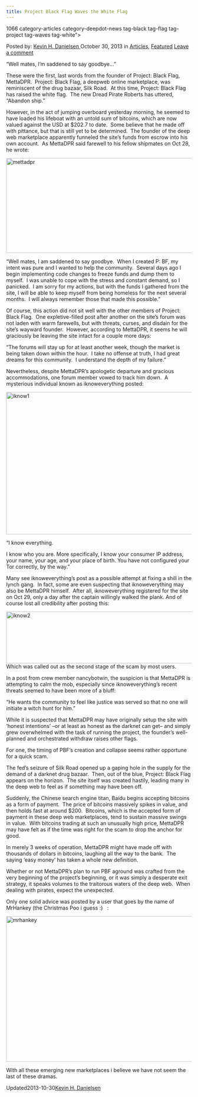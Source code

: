 ```yaml
---
title: Project Black Flag Waves the White Flag
---
```

1066 category-articles category-deepdot-news tag-black tag-flag tag-project tag-waves tag-white">

<p class="post-meta">
<span>Posted by: <a href="https://www.deepdotweb.com/author/keving/" title="">Kevin H. Danielsen </a></span>
<span>October 30, 2013</span>
<span>in <a href="https://www.deepdotweb.com/category/articles/" rel="category tag">Articles</a>, <a href="https://www.deepdotweb.com/category/deepdot-news/" rel="category tag">Featured</a></span>
<span><a href="https://www.deepdotweb.com/2013/10/30/project-black-flag-waves-the-white-flag/#respond">Leave a comment</a></span>
</p>
<div class="clear"></div>
<div class="entry">
<p>“Well mates, I’m saddened to say goodbye…”</p>
<p>These were the first, last words from the founder of Project: Black Flag, MettaDPR.  Project: Black Flag, a deepweb online marketplace, was reminiscent of the drug bazaar, Silk Road.  At this time, Project: Black Flag has raised the white flag.  The new Dread Pirate Roberts has uttered, “Abandon ship.”</p>
<p>However, in the act of jumping overboard yesterday morning, he seemed to have loaded his lifeboat with an untold sum of bitcoins, which are now valued against the USD at $202.7 to date.  Some believe that he made off with pittance, but that is still yet to be determined.  The founder of the deep web marketplace apparently funneled the site’s funds from escrow into his own account.  As MettaDPR said farewell to his fellow shipmates on Oct 28, he wrote:</p>
<p><a href="http://www.deepdotweb.com/wp-content/uploads/2013/10/mettadpr.jpg"><img class="aligncenter size-full wp-image-1067" alt="mettadpr" src="https://www.deepdotweb.com/wp-content/uploads/2013/10/mettadpr.jpg" width="617" height="257" srcset="https://www.deepdotweb.com/wp-content/uploads/2013/10/mettadpr.jpg 1667w, https://www.deepdotweb.com/wp-content/uploads/2013/10/mettadpr-300x125.jpg 300w, https://www.deepdotweb.com/wp-content/uploads/2013/10/mettadpr-1024x427.jpg 1024w" sizes="(max-width: 617px) 100vw, 617px" /></a></p>
<p>“Well mates, I am saddened to say goodbye.  When I created P: BF, my intent was pure and I wanted to help the community.  Several days ago I begin implementing code changes to freeze funds and dump them to myself.  I was unable to cope with the stress and constant demand, so I panicked.  I am sorry for my actions, but with the funds I gathered from the site, I will be able to keep myself from being homeless for the next several months.  I will always remember those that made this possible.”</p>
<p>Of course, this action did not sit well with the other members of Project: Black Flag.  One expletive-filled post after another on the site’s forum was not laden with warm farewells, but with threats, curses, and disdain for the site’s wayward founder.  However, according to MettaDPR, it seems he will graciously be leaving the site intact for a couple more days:</p>
<p>“The forums will stay up for at least another week, though the market is being taken down within the hour.  I take no offense at truth, I had great dreams for this community.  I understand the depth of my failure.”</p>
<p>Nevertheless, despite MettaDPR’s apologetic departure and gracious accommodations, one forum member vowed to track him down.  A mysterious individual known as iknoweverything posted:</p>
<p><a href="http://www.deepdotweb.com/wp-content/uploads/2013/10/iknow1.jpg"><img class="aligncenter size-full wp-image-1068" alt="iknow1" src="https://www.deepdotweb.com/wp-content/uploads/2013/10/iknow1.jpg" width="781" height="385" srcset="https://www.deepdotweb.com/wp-content/uploads/2013/10/iknow1.jpg 1647w, https://www.deepdotweb.com/wp-content/uploads/2013/10/iknow1-300x148.jpg 300w, https://www.deepdotweb.com/wp-content/uploads/2013/10/iknow1-1024x505.jpg 1024w" sizes="(max-width: 781px) 100vw, 781px" /></a></p>
<p>“I know everything.</p>
<p>I know who you are. More specifically, I know your consumer IP address, your name, your age, and your place of birth. You have not configured your Tor correctly, by the way.”</p>
<p>Many see iknoweverything’s post as a possible attempt at fixing a shill in the lynch gang.  In fact, some are even suspecting that iknoweverything may also be MettaDPR himself.  After all, iknoweverything registered for the site on Oct 29, only a day after the captain willingly walked the plank. And of course lost all credibility after posting this:</p>
<p><a href="http://www.deepdotweb.com/wp-content/uploads/2013/10/iknow2.jpg"><img class="aligncenter size-full wp-image-1069" alt="iknow2" src="https://www.deepdotweb.com/wp-content/uploads/2013/10/iknow2.jpg" width="1006" height="140" srcset="https://www.deepdotweb.com/wp-content/uploads/2013/10/iknow2.jpg 1667w, https://www.deepdotweb.com/wp-content/uploads/2013/10/iknow2-300x42.jpg 300w, https://www.deepdotweb.com/wp-content/uploads/2013/10/iknow2-1024x143.jpg 1024w" sizes="(max-width: 1006px) 100vw, 1006px" /></a>Which was called out as the second stage of the scam by most users.</p>
<p>In a post from crew member nancybotwin, the suspicion is that MettaDPR is attempting to calm the mob, especially since iknoweverything’s recent threats seemed to have been more of a bluff:</p>
<p>“He wants the community to feel like justice was served so that no one will initiate a witch hunt for him.”</p>
<p>While it is suspected that MettaDPR may have originally setup the site with ‘honest intentions’ –or at least as honest as the darknet can get– and simply grew overwhelmed with the task of running the project, the founder’s well-planned and orchestrated withdraw raises other flags.</p>
<p>For one, the timing of PBF’s creation and collapse seems rather opportune for a quick scam.</p>
<p>The fed’s seizure of Silk Road opened up a gaping hole in the supply for the demand of a darknet drug bazaar.  Then, out of the blue, Project: Black Flag appears on the horizon.  The site itself was created hastily, leading many in the deep web to feel as if something may have been off.</p>
<p>Suddenly, the Chinese search engine titan, Baidu begins accepting bitcoins as a form of payment.  The price of bitcoins massively spikes in value, and then holds fast at around $200.  Bitcoins, which is the accepted form of payment in these deep web marketplaces, tend to sustain massive swings in value.  With bitcoins trading at such an unusually high price, MettaDPR may have felt as if the time was right for the scam to drop the anchor for good.</p>
<p>In merely 3 weeks of operation, MettaDPR might have made off with thousands of dollars in bitcoins, laughing all the way to the bank.  The saying ‘easy money’ has taken a whole new definition.</p>
<p>Whether or not MettaDPR’s plan to run PBF aground was crafted from the very beginning of the project’s beginning, or it was simply a desperate exit strategy, it speaks volumes to the traitorous waters of the deep web.  When dealing with pirates, expect the unexpected.</p>
<p>Only one solid advice was posted by a user that goes by the name of MrHankey (the Christmas Poo i guess :)   :</p>
<p><a href="http://www.deepdotweb.com/wp-content/uploads/2013/10/mrhanley.jpg"><img class="aligncenter size-full wp-image-1070" alt="mrhankey" src="https://www.deepdotweb.com/wp-content/uploads/2013/10/mrhanley.jpg" width="762" height="394" srcset="https://www.deepdotweb.com/wp-content/uploads/2013/10/mrhanley.jpg 1664w, https://www.deepdotweb.com/wp-content/uploads/2013/10/mrhanley-300x155.jpg 300w, https://www.deepdotweb.com/wp-content/uploads/2013/10/mrhanley-1024x530.jpg 1024w" sizes="(max-width: 762px) 100vw, 762px" /></a></p>
<p>With all these emerging new marketplaces i believe we have not seem the last of these dramas.</p>
</div>
<span style="display:none"><a href="https://www.deepdotweb.com/tag/black/" rel="tag">black</a> <a href="https://www.deepdotweb.com/tag/flag/" rel="tag">flag</a> <a href="https://www.deepdotweb.com/tag/project/" rel="tag">project</a> <a href="https://www.deepdotweb.com/tag/waves/" rel="tag">waves</a> <a href="https://www.deepdotweb.com/tag/white/" rel="tag">white</a></span> 
Updated2013-10-30<a href="https://www.deepdotweb.com/author/keving/" title="Posts by Kevin H. Danielsen" rel="author">Kevin H. Danielsen</a></strong></div>
</div>
</article>

